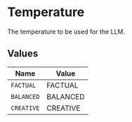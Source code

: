 # Temperature

The temperature to be used for the LLM.


## Values

| Name       | Value      |
| ---------- | ---------- |
| `FACTUAL`  | FACTUAL    |
| `BALANCED` | BALANCED   |
| `CREATIVE` | CREATIVE   |